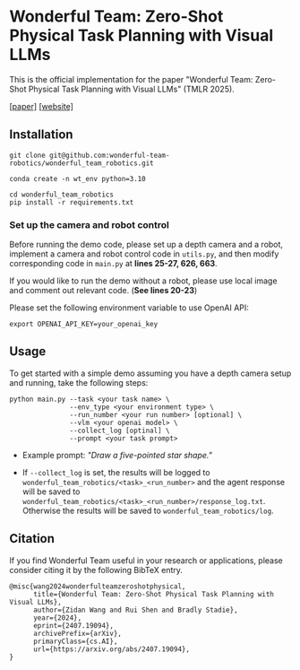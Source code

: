 # Wonderful Team: Zero-Shot Physical Task Planning with Visual LLMs
This is the official implementation for the paper "Wonderful Team: Zero-Shot Physical Task Planning with Visual LLMs" (TMLR 2025).

[[paper]](https://wonderful-team-robotics.github.io/media/Wonderful_Team_paper.pdf) [[website]](https://wonderful-team-robotics.github.io/)

## Installation
```
git clone git@github.com:wonderful-team-robotics/wonderful_team_robotics.git

conda create -n wt_env python=3.10

cd wonderful_team_robotics
pip install -r requirements.txt
```

### Set up the camera and robot control

Before running the demo code, please set up a depth camera and a robot, implement a camera and robot control code in `utils.py`, and then modify corresponding code in `main.py` at **lines 25-27, 626, 663**.

If you would like to run the demo without a robot, please use local image and comment out relevant code. (**See lines 20-23**)

Please set the following environment variable to use OpenAI API:
```
export OPENAI_API_KEY=your_openai_key
```

## Usage

To get started with a simple demo assuming you have a depth camera setup and running, take the following steps:
  ```
  python main.py --task <your task name> \
                 --env_type <your environment type> \
                 --run_number <your run number> [optional] \
                 --vlm <your openai model> \
                 --collect_log [optinal] \
                 --prompt <your task prompt>
  ```

- Example prompt: *"Draw a five-pointed star shape."*

- If `--collect_log` is set, the results will be logged to `wonderful_team_robotics/<task>_<run_number>` and the agent response will be saved to `wonderful_team_robotics/<task>_<run_number>/response_log.txt`. Otherwise the results will be saved to `wonderful_team_robotics/log`.

## Citation
If you find Wonderful Team useful in your research or applications, please consider citing it by the following BibTeX entry.
```
@misc{wang2024wonderfulteamzeroshotphysical,
      title={Wonderful Team: Zero-Shot Physical Task Planning with Visual LLMs}, 
      author={Zidan Wang and Rui Shen and Bradly Stadie},
      year={2024},
      eprint={2407.19094},
      archivePrefix={arXiv},
      primaryClass={cs.AI},
      url={https://arxiv.org/abs/2407.19094}, 
}
```